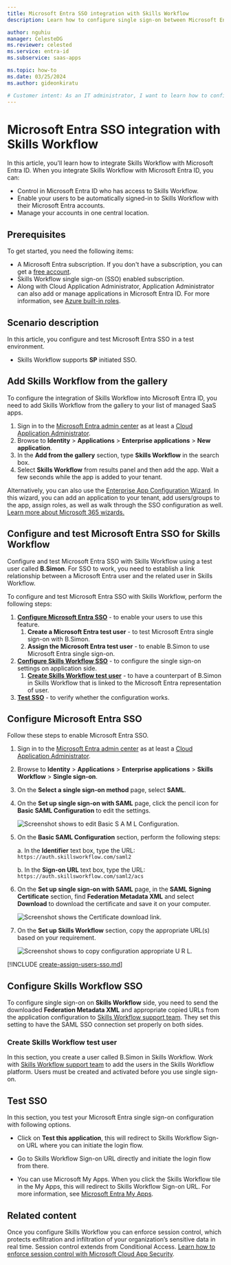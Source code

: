 ```yaml
---
title: Microsoft Entra SSO integration with Skills Workflow
description: Learn how to configure single sign-on between Microsoft Entra ID and Skills Workflow.

author: nguhiu
manager: CelesteDG
ms.reviewer: celested
ms.service: entra-id
ms.subservice: saas-apps

ms.topic: how-to
ms.date: 03/25/2024
ms.author: gideonkiratu

# Customer intent: As an IT administrator, I want to learn how to configure single sign-on between Microsoft Entra ID and Skills Workflow so that I can control who has access to Skills Workflow, enable automatic sign-in with Microsoft Entra accounts, and manage my accounts in one central location.
---
```


# Microsoft Entra SSO integration with Skills Workflow

In this article,  you'll learn how to integrate Skills Workflow with Microsoft Entra ID. When you integrate Skills Workflow with Microsoft Entra ID, you can:

* Control in Microsoft Entra ID who has access to Skills Workflow.
* Enable your users to be automatically signed-in to Skills Workflow with their Microsoft Entra accounts.
* Manage your accounts in one central location.

## Prerequisites

To get started, you need the following items:

* A Microsoft Entra subscription. If you don't have a subscription, you can get a [free account](https://azure.microsoft.com/free/).
* Skills Workflow single sign-on (SSO) enabled subscription.
* Along with Cloud Application Administrator, Application Administrator can also add or manage applications in Microsoft Entra ID. For more information, see [Azure built-in roles](~/identity/role-based-access-control/permissions-reference.md).

## Scenario description

In this article,  you configure and test Microsoft Entra SSO in a test environment.

* Skills Workflow supports **SP** initiated SSO.

## Add Skills Workflow from the gallery

To configure the integration of Skills Workflow into Microsoft Entra ID, you need to add Skills Workflow from the gallery to your list of managed SaaS apps.

1. Sign in to the [Microsoft Entra admin center](https://entra.microsoft.com) as at least a [Cloud Application Administrator](~/identity/role-based-access-control/permissions-reference.md#cloud-application-administrator).
1. Browse to **Identity** > **Applications** > **Enterprise applications** > **New application**.
1. In the **Add from the gallery** section, type **Skills Workflow** in the search box.
1. Select **Skills Workflow** from results panel and then add the app. Wait a few seconds while the app is added to your tenant.

 Alternatively, you can also use the [Enterprise App Configuration Wizard](https://portal.office.com/AdminPortal/home?Q=Docs#/azureadappintegration). In this wizard, you can add an application to your tenant, add users/groups to the app, assign roles, as well as walk through the SSO configuration as well. [Learn more about Microsoft 365 wizards.](/microsoft-365/admin/misc/azure-ad-setup-guides)

<a name='configure-and-test-azure-ad-sso-for-skills-workflow'></a>

## Configure and test Microsoft Entra SSO for Skills Workflow

Configure and test Microsoft Entra SSO with Skills Workflow using a test user called **B.Simon**. For SSO to work, you need to establish a link relationship between a Microsoft Entra user and the related user in Skills Workflow.

To configure and test Microsoft Entra SSO with Skills Workflow, perform the following steps:

1. **[Configure Microsoft Entra SSO](#configure-azure-ad-sso)** - to enable your users to use this feature.
    1. **Create a Microsoft Entra test user** - to test Microsoft Entra single sign-on with B.Simon.
    1. **Assign the Microsoft Entra test user** - to enable B.Simon to use Microsoft Entra single sign-on.
1. **[Configure Skills Workflow SSO](#configure-skills-workflow-sso)** - to configure the single sign-on settings on application side.
    1. **[Create Skills Workflow test user](#create-skills-workflow-test-user)** - to have a counterpart of B.Simon in Skills Workflow that is linked to the Microsoft Entra representation of user.
1. **[Test SSO](#test-sso)** - to verify whether the configuration works.

<a name='configure-azure-ad-sso'></a>

## Configure Microsoft Entra SSO

Follow these steps to enable Microsoft Entra SSO.

1. Sign in to the [Microsoft Entra admin center](https://entra.microsoft.com) as at least a [Cloud Application Administrator](~/identity/role-based-access-control/permissions-reference.md#cloud-application-administrator).
1. Browse to **Identity** > **Applications** > **Enterprise applications** > **Skills Workflow** > **Single sign-on**.
1. On the **Select a single sign-on method** page, select **SAML**.
1. On the **Set up single sign-on with SAML** page, click the pencil icon for **Basic SAML Configuration** to edit the settings.

   ![Screenshot shows to edit Basic S A M L Configuration.](common/edit-urls.png "Basic Configuration")

1. On the **Basic SAML Configuration** section, perform the following steps:

    a. In the **Identifier** text box, type the URL:
    `https://auth.skillsworkflow.com/saml2`

    b. In the **Sign-on URL** text box, type the URL:
    `https://auth.skillsworkflow.com/saml2/acs`

1. On the **Set up single sign-on with SAML** page, in the **SAML Signing Certificate** section,  find **Federation Metadata XML** and select **Download** to download the certificate and save it on your computer.

	![Screenshot shows the Certificate download link.](common/metadataxml.png "Certificate")

1. On the **Set up Skills Workflow** section, copy the appropriate URL(s) based on your requirement.

	![Screenshot shows to copy configuration appropriate U R L.](common/copy-configuration-urls.png "Metadata")

<a name='create-an-azure-ad-test-user'></a>

[!INCLUDE [create-assign-users-sso.md](~/identity/saas-apps/includes/create-assign-users-sso.md)]

## Configure Skills Workflow SSO

To configure single sign-on on **Skills Workflow** side, you need to send the downloaded **Federation Metadata XML** and appropriate copied URLs from the application configuration to [Skills Workflow support team](mailto:support@skillsworkflow.com). They set this setting to have the SAML SSO connection set properly on both sides.

### Create Skills Workflow test user

In this section, you create a user called B.Simon in Skills Workflow. Work with [Skills Workflow support team](mailto:support@skillsworkflow.com) to add the users in the Skills Workflow platform. Users must be created and activated before you use single sign-on.

## Test SSO

In this section, you test your Microsoft Entra single sign-on configuration with following options. 

* Click on **Test this application**, this will redirect to Skills Workflow Sign-on URL where you can initiate the login flow. 

* Go to Skills Workflow Sign-on URL directly and initiate the login flow from there.

* You can use Microsoft My Apps. When you click the Skills Workflow tile in the My Apps, this will redirect to Skills Workflow Sign-on URL. For more information, see [Microsoft Entra My Apps](/azure/active-directory/manage-apps/end-user-experiences#azure-ad-my-apps).

## Related content

Once you configure Skills Workflow you can enforce session control, which protects exfiltration and infiltration of your organization’s sensitive data in real time. Session control extends from Conditional Access. [Learn how to enforce session control with Microsoft Cloud App Security](/cloud-app-security/proxy-deployment-aad).
